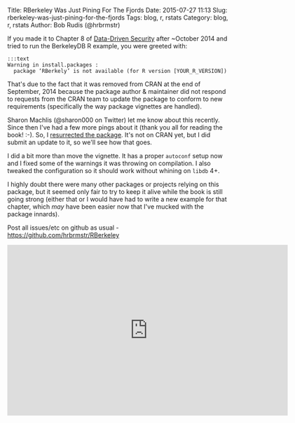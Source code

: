 Title: RBerkeley Was Just Pining For The Fjords
Date: 2015-07-27 11:13
Slug: rberkeley-was-just-pining-for-the-fjords
Tags: blog, r, rstats
Category: blog, r, rstats
Author: Bob Rudis (@hrbrmstr)

If you made it to Chapter 8 of [Data-Driven Security](http://dds.ec/amzn) after ~October 2014 and tried to run the BerkeleyDB R example, you were greeted with:

    :::text
    Warning in install.packages :
      package ‘RBerkely’ is not available (for R version [YOUR_R_VERSION])

That's due to the fact that it was removed from CRAN at the end of September, 2014 because the package author & maintainer did not respond to requests from the CRAN team to update the package to conform to new requirements (specifically the way package vignettes are handled).

Sharon Machlis (@sharon000 on Twitter) let me know about this recently. Since then I've had a few more pings about it (thank you all for reading the book! :-). So, I [resurrected the package](https://github.com/hrbrmstr/RBerkeley). It's not on CRAN yet, but I did submit an update to it, so we'll see how that goes.

I did a bit more than move the vignette. It has a proper `autoconf` setup now and I fixed some of the warnings it was throwing on compilation. I also tweaked the configuration so it should work without whining on `libdb` 4+. 

I highly doubt there were many other packages or projects relying on this package, but it seemed only fair to try to keep it alive while the book is still going strong (either that or I would have had to write a new example for that chapter, which _may_ have been easier now that I've mucked with the package innards).

Post all issues/etc on github as usual - https://github.com/hrbrmstr/RBerkeley

<iframe width="640" height="390" src="https://www.youtube.com/embed/npjOSLCR2hE" frameborder="0" allowfullscreen></iframe>
